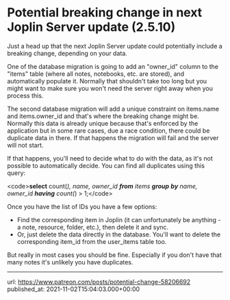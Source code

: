 # Potential breaking change in next Joplin Server update (2.5.10)

Just a head up that the next Joplin Server update could potentially include a breaking change, depending on your data.

One of the database migration is going to add an "owner_id" column to the "items" table (where all notes, notebooks, etc. are stored), and automatically populate it. Normally that shouldn't take too long but you might want to make sure you won't need the server right away when you process this.

The second database migration will add a unique constraint on items.name and items.owner_id and that's where the breaking change might be. Normally this data is already unique because that's enforced by the application but in some rare cases, due a race condition, there could be duplicate data in there. If that happens the migration will fail and the server will not start.

If that happens, you'll need to decide what to do with the data, as it's not possible to automatically decide. You can find all duplicates using this query:

&lt;code&gt;**select** count(*), name, owner_id
**from** items **group** **by** name, owner_id
**having** count(*) > 1;&lt;/code&gt;

Once you have the list of IDs you have a few options:

- Find the corresponding item in Joplin (it can unfortunately be anything - a note, resource, folder, etc.), then delete it and sync.
- Or, just delete the data directly in the database. You'll want to delete the corresponding item\_id from the user\_items table too.

But really in most cases you should be fine. Especially if you don't have that many notes it's unlikely you have duplicates.

* * *

url: https://www.patreon.com/posts/potential-change-58206692
published_at: 2021-11-02T15:04:03.000+00:00